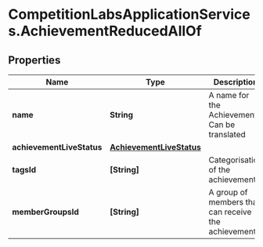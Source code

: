 # CompetitionLabsApplicationServices.AchievementReducedAllOf

## Properties

Name | Type | Description | Notes
------------ | ------------- | ------------- | -------------
**name** | **String** | A name for the Achievement. Can be translated | 
**achievementLiveStatus** | [**AchievementLiveStatus**](AchievementLiveStatus.md) |  | 
**tagsId** | **[String]** | Categorisation of the achievements | [optional] 
**memberGroupsId** | **[String]** | A group of members that can receive the achievement | [optional] 


